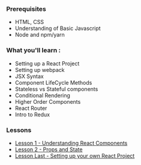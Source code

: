 ### Prerequisites
* HTML, CSS
* Understanding of Basic Javascript
* Node and npm/yarn

### What you'll learn :
* Setting up a React Project
* Setting up webpack
* JSX Syntax
* Component LifeCycle Methods
* Stateless vs Stateful components
* Conditional Rendering
* Higher Order Components
* React Router
* Intro to Redux

### Lessons
* [Lesson 1 - Understanding React Components](lesson_1/README.md)
* [Lesson 2 - Props and State](lesson_2/README.md)
* [Lesson Last - Setting up your own React Project](lesson_last/README.md)
